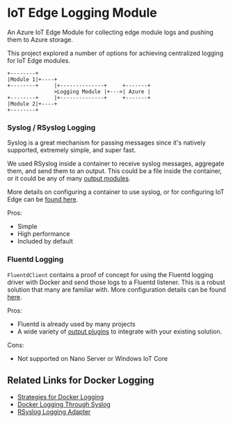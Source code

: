 # IoT Edge Logging Module

An Azure IoT Edge Module for collecting edge module logs and pushing them to Azure storage.

This project explored a number of options for achieving centralized logging for IoT Edge modules.

    +--------+
    |Module 1|+----+
    +--------+     |+--------------+     +-------+
                   >Logging Module |+--->| Azure |
    +--------+     |+--------------+     +-------+
    |Module 2|+----+
    +--------+


### Syslog / RSyslog Logging

Syslog is a great mechanism for passing messages since it's natively supported, extremely simple, and super fast.

We used RSyslog inside a container to receive syslog messages, aggregate them, and send them to an output. This could be a file inside the container, or it could be any of many [output modules](https://www.rsyslog.com/doc/v8-stable/configuration/modules/idx_output.html).

More details on configuring a container to use syslog, or for configuring IoT Edge can be [found here](rsyslog-container/usage.md).

Pros:

* Simple
* High performance
* Included by default

### Fluentd Logging

`FluentdClient` contains a proof of concept for using the Fluentd logging driver with Docker and send those logs to a Fluentd listener. This is a robust solution that many are familiar with. More configuration details can be found [here](FluentdClient/usage.md).

Pros:

* Fluentd is already used by many projects
* A wide variety of [output plugins](https://www.fluentd.org/plugins/all) to integrate with your existing solution.

Cons:

* Not supported on Nano Server or Windows IoT Core




## Related Links for Docker Logging
* [Strategies for Docker Logging](https://www.loggly.com/docs/strategies-for-docker-logging/)
* [Docker Logging Through Syslog](https://www.loggly.com/docs/docker-syslog/)
* [RSyslog Logging Adapter](https://www.rsyslog.com/using-the-syslog-receiver-module/)